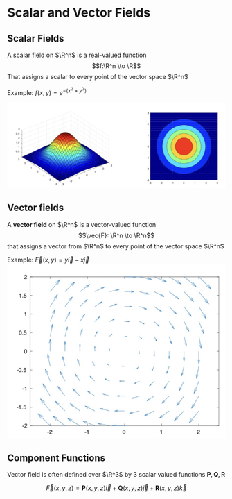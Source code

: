 # Scalar and Vector Fields
## Scalar Fields
A scalar field on $\R^n$ is a real-valued function
$$f:\R^n \to \R$$
That assigns a scalar to every point of the vector space $\R^n$

Example: $f(x,y) = e^{-(x^2+y^2)}$

![](./assets/imgs/scalarfields.png)

## Vector fields
A **vector field** on $\R^n$ is a vector-valued function
$$\vec{F}: \R^n \to \R^n$$
that assigns a vector from $\R^n$ to every point of the vector space $\R^n$

Example: $\vec{F}(x,y) = y \vec{i}- x \vec{j}$
![](./assets/imgs/vectorfield.png)

## Component Functions
Vector field is often defined over $\R^3$ by 3 scalar valued functions $\boldsymbol{P, Q, R}$

$$\vec{F}(x,y,z) = \boldsymbol{P}(x,y,z)\vec{i} + \boldsymbol{Q}(x,y,z)\vec{j} + \boldsymbol{R}(x,y,z)\vec{k}$$
